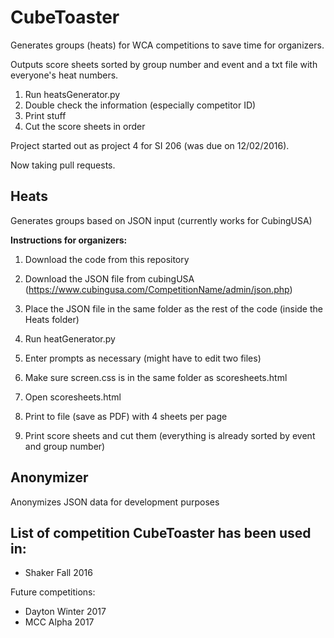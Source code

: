 # CubeToaster
Generates groups (heats) for WCA competitions to save time for organizers.

Outputs score sheets sorted by group number and event and a txt file with everyone's heat numbers. 

1. Run heatsGenerator.py
2. Double check the information (especially competitor ID)
3. Print stuff
4. Cut the score sheets in order

Project started out as project 4 for SI 206 (was due on 12/02/2016). 

Now taking pull requests.


## Heats
Generates groups based on JSON input (currently works for CubingUSA)

**Instructions for organizers:**

1. Download the code from this repository

2. Download the JSON file from cubingUSA (https://www.cubingusa.com/CompetitionName/admin/json.php)

3. Place the JSON file in the same folder as the rest of the code (inside the Heats folder)

4. Run heatGenerator.py

5. Enter prompts as necessary (might have to edit two files)

6. Make sure screen.css is in the same folder as scoresheets.html

7. Open scoresheets.html

8. Print to file (save as PDF) with 4 sheets per page

9. Print score sheets and cut them (everything is already sorted by event and group number)


## Anonymizer
Anonymizes JSON data for development purposes

## List of competition CubeToaster has been used in:
* Shaker Fall 2016

Future competitions:
* Dayton Winter 2017
* MCC Alpha 2017